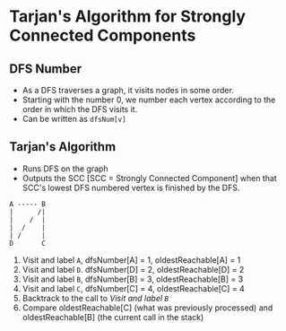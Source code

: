 # Tarjan's Algorithm for Strongly Connected Components

## DFS Number

- As a DFS traverses a graph, it visits nodes in some order.
- Starting with the number 0, we number each vertex according to the order in which the DFS visits it.
- Can be written as `dfsNum[v]`

## Tarjan's Algorithm

- Runs DFS on the graph
- Outputs the SCC [SCC = Strongly Connected Component] when that SCC's lowest DFS numbered vertex is finished by the DFS.


```
A ----- B
|      /|
|    /  |
|  /    |
| /     |
D       C
```

1. Visit and label `A`, dfsNumber[A] = 1, oldestReachable[A] = 1
2. Visit and label `D`. dfsNumber[D] = 2, oldestReachable[D] = 2
3. Visit and label `B`, dfsNumber[B] = 3, oldestReachable[B] = 3
4. Visit and label `C`, dfsNumber[C] = 4, oldestReachable[C] = 4
5. Backtrack to the call to *Visit and label `B`*
6. Compare oldestReachable[C] (what was previously processed) and oldestReachable[B] (the current call in the stack)
